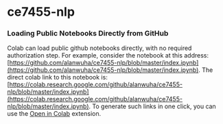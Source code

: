 # ce7455-nlp

### Loading Public Notebooks Directly from GitHub
Colab can load public github notebooks directly, with no required authorization step.
For example, consider the notebook at this address: [https://github.com/alanwuha/ce7455-nlp/blob/master/index.ipynb](https://github.com/alanwuha/ce7455-nlp/blob/master/index.ipynb).
The direct colab link to this notebook is: [https://colab.research.google.com/github/alanwuha/ce7455-nlp/blob/master/index.ipynb](https://colab.research.google.com/github/alanwuha/ce7455-nlp/blob/master/index.ipynb).
To generate such links in one click, you can use the [Open in Colab](https://chrome.google.com/webstore/detail/open-in-colab/iogfkhleblhcpcekbiedikdehleodpjo) extension.
